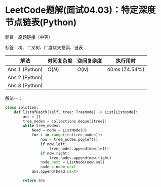 # LeetCode题解(面试04.03)：特定深度节点链表(Python)

题目：[原题链接](https://leetcode-cn.com/problems/list-of-depth-lcci/)（中等）

标签：树、二叉树、广度优先搜索、链表

| 解法           | 时间复杂度 | 空间复杂度 | 执行用时      |
| -------------- | ---------- | ---------- | ------------- |
| Ans 1 (Python) | $O(N)$     | $O(N)$     | 40ms (74.54%) |
| Ans 2 (Python) |            |            |               |
| Ans 3 (Python) |            |            |               |

解法一：

```python
class Solution:
    def listOfDepth(self, tree: TreeNode) -> List[ListNode]:
        ans = []
        tree_nodes = collections.deque([tree])
        while tree_nodes:
            head = node = ListNode(0)
            for i in range(len(tree_nodes)):
                now = tree_nodes.popleft()
                if now.left:
                    tree_nodes.append(now.left)
                if now.right:
                    tree_nodes.append(now.right)
                node.next = ListNode(now.val)
                node = node.next
            ans.append(head.next)

        return ans
```

